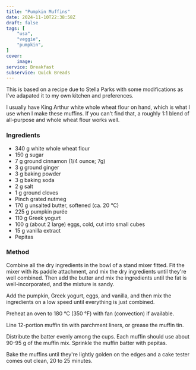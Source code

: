 ```yaml
---
title: "Pumpkin Muffins"
date: 2024-11-10T22:38:58Z
draft: false
tags: [
    "usa",
    "veggie",
    "pumpkin",
]
cover:
    image: 
service: Breakfast
subservice: Quick Breads
---
```


This is based on a recipe due to Stella Parks with some modifications as I've adapated it to my own kitchen and preferences.

I usually have King Arthur white whole wheat flour on hand, which is what I use when I make these muffins. If you can't find that, a roughly 1:1 blend of all-purpose and whole wheat flour works well.

### Ingredients

* 340 g white whole wheat flour
* 150 g sugar
* 7 g ground cinnamon (1/4 ounce; 7g)
* 3 g ground ginger
* 3 g baking powder
* 3 g baking soda
* 2 g salt
* 1 g ground cloves
* Pinch grated nutmeg
* 170 g unsalted butter, softened (ca. 20 °C)
* 225 g pumpkin purée
* 110 g Greek yogurt
* 100 g (about 2 large) eggs, cold, cut into small cubes
* 15 g vanilla extract
* Pepitas

### Method

Combine all the dry ingredients in the bowl of a stand mixer fitted. Fit the mixer with its paddle attachment, and mix the dry ingredients until they're well combined. Then add the butter and mix the ingredients until the fat is well-incorporated, and the mixture is sandy.

Add the pumpkin, Greek yogurt, eggs, and vanilla, and then mix the ingredients on a low speed until everything is just combined.

Preheat an oven to 180 °C (350 °F) with fan (convection) if available.

Line 12-portion muffin tin with parchment liners, or grease the muffin tin.

Distribute the batter evenly among the cups. Each muffin should use about 90-95 g of the muffin mix. Sprinkle the muffin batter with pepitas.

Bake the muffins until they're lightly golden on the edges and a cake tester comes out clean, 20 to 25 minutes.
